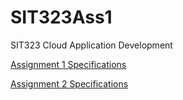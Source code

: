 # SIT323Ass1
SIT323 Cloud Application Development


[Assignment 1 Specifications](https://drive.google.com/file/d/1fJW6LF1Kjrd6enXM_QQMs-X3JWQhrYR5/view?usp=sharing)

[Assignment 2 Specifications](https://drive.google.com/file/d/10MSUQUwOYSd1EPJygRJrsTLPlH8W0wnx/view?usp=sharing)
